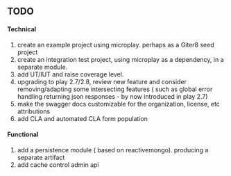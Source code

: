## TODO

#### Technical

1. create an example project using microplay. perhaps as a Giter8 seed project
2. create an integration test project, using microplay as a dependency, in a separate module.
3. add UT/IUT and raise coverage level.
4. upgrading to play 2.7/2.8, review new feature and consider removing/adapting some intersecting features ( such as global error handling returning json responses - by now introduced in play 2.7) 
5. make the swagger docs customizable for the organization, license, etc attributions
6. add CLA and automated CLA form population

#### Functional

1. add a persistence module ( based on reactivemongo). producing a separate artifact
2. add cache control admin api